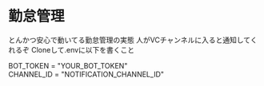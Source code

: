# 勤怠管理
とんかつ安心で動いてる勤怠管理の実態
人がVCチャンネルに入ると通知してくれるぞ
Cloneして.envに以下を書くこと
  
BOT_TOKEN = "YOUR_BOT_TOKEN"  
CHANNEL_ID = "NOTIFICATION_CHANNEL_ID"  
